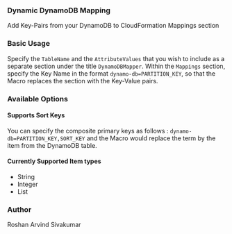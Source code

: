 <h3> Dynamic DynamoDB Mapping </h3>

Add Key-Pairs from your DynamoDB to CloudFormation Mappings section

<h3> Basic Usage </h3>

Specify the <code>TableName</code> and the <code>AttributeValues</code> that you wish to include as a separate section under the title <code>DynamoDBMapper</code>. Within the <code>Mappings</code> section, specify the Key Name in the format <code>dynamo-db=PARTITION_KEY</code>, so that the Macro replaces the section with the Key-Value pairs.

<h3> Available Options </h3>

<h4> Supports Sort Keys </h4>

You can specify the composite primary keys as follows : <code>dynamo-db=PARTITION_KEY,SORT_KEY</code> and the Macro would replace the term by the item from the DynamoDB table.

<h4> Currently Supported Item types </h4>

<ul>
  <li> String </li>
  <li> Integer </li>
  <li> List </li>
</ul>

<h3> Author </h3>

Roshan Arvind Sivakumar
